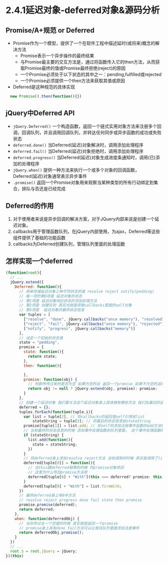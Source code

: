 # 2.4.1延迟对象-deferred对象&源码分析

## Promise/A+规范 or Deferred
- Promise作为一个模型，提供了一个在软件工程中描述延时(或将来)概念的解决方法
  - Promise表示一个异步操作的最终结果
  - 与Promise最主要的交互方法是，通过将函数传入它的then方法，从而获取Promise最终的值或Promise最终拒绝(reject)的原因
  - 一个Promise必须处于以下状态的其中之一：pending,fulfilled或rejected
  - 一个Promise必须提供一个then方法来获取其值或原因
- Deferred是这种规范的具体实现
```js
  new Promise().then(function(){})
```
## jQuery中Deferred API
- `jQuery.Deferred()` 一个构造函数，返回一个链式实用对象方法来注册多个回调，回调队列，并且调用回调队列，并转达任何同步或异步函数的成功或失败状态
- `deferred.done()` 当Deferred(延迟)对象解决时，调用添加处理程序
- `deferred.fail()` 当Deferred(延迟)对象拒绝时，调用添加处理程序
- `deferred.progress()` 当Deferred(延迟)对象生成进度条通知时，调用(已)添加的处理程序
- `jQuery.when()` 提供一种方法来执行一个或多个对象的回调函数，Deferred(延迟)对象通常表示异步事件
- `.promise()` 返回一个Promise对象用来观察当某种类型的所有行动绑定到集合，排队与否还是已经完成

## Deferred的作用
1. 对于使用者来说是异步回调的解决方案，对于JQuery内部来说是创建一个延迟对象。
2. callbacks用于管理函数队列，在jQuery内部使用，为ajax，Deferred等这些组件提供了基础的功能函数
3. callbacks为Deferred创建队列，管理队列里面的处理函数

## 怎样实现一个deferred
```js
(function(root){
  // ...
  jQuery.extend({
    Deferred: function(){
      // 用来存储延迟对象三种不同状态的值 resolve reject notify(pedding)
      // 每一项的第0项是 延迟对象的状态
      // 第1项是 延迟对象响应状态的添加处理方法
      // 第2项是 创建队列 其实也就是获取callbacks里面的self对象
      // 第3项是  延迟对象的最终状态信息
      var tuples = [
        ["resolve", "done", jQuery.callbacks("once memory"), "resolved"],
        ["reject", "fail", jQuery.callbacks("once memory"), "rejected"],
        ["notify", "progress", jQuery.callbacks("memory")]
      ],
      // 设定一个初始的状态值
      state = "pedding",
      promise = {
        state: function(){
          return state;
        },
        then: function(){

        },
        promise: function(obj) {
          // 判断所传过来的是否为空 如果为空的话 返回一个promise 如果不为空的话将promise挂载到所传过来的对象
          return obj != null ? jQuery.extend(obj, promise): promise;
        }
      },
      // 创建一个延迟对象 我们要关注这个延迟对象身上具体拥有哪些方法 我们在最后的返回deferred的时候看看具体有哪些方法
      deferred = {};
      tuples.forEach(function(tuple,i){
        var list = tuple[2], // 将callbacks的返回值self引用给list
            stateString = tuple[3]; // 将最后的状态信息给stateString
        promise[tuple[1]] = list.add; // 将self的添加注册事件函数的add方法挂载到 promise[done] | promise[fail] | promise[progress]
        // 当有最终的状态信息的时候 添加事件处理函数到队列里面， 这个事件处理函数的作用是将延迟对象身上的状态从pedding改编成resolved或者rejected，让他在第一时间去调用这个处理事件
        if (stateString) {
          list.add(function(){
            state = stateString;
          })
        }
        // 将deferred身上添加resolve reject方法 当他调用的时候 其实是调用了list.fireWith()方法
        deferred[tuple[0]] = function(){
          // 当this跟deferred相等的时候 将promise对象传回
          // 这里为什么传回promise方法呢
          deferred[tuple[0] + "With"](this === deferred? promise: this, arguments);
        }
        deferred[tuple[0] + "With"] = list.fireWith;
      })
      // 最终deferred身上有8中方法
      // resolve reject progress done fail state then promise 
      promise.promise(deferred);
      return deferred;
    },
    when: function(deferredObj) {
      // 当你传过去一个空值的时候 其实就是返回一个promise
      // promise身上具有done fail方法可以让我往队列里面添加注册事件
      return deferredObj.promise();
    }
  })
  // ...
  root.$ = root.jQuery = jQuery;
})(this)
```